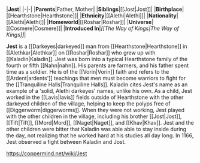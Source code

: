 |**Jest**|
|-|-|
|**Parents**|Father, Mother|
|**Siblings**|[[Jost\|Jost]]|
|**Birthplace**|[[Hearthstone\|Hearthstone]]|
|**Ethnicity**|[[Alethi\|Alethi]]|
|**Nationality**|[[Alethi\|Alethi]]|
|**Homeworld**|[[Roshar\|Roshar]]|
|**Universe**|[[Cosmere\|Cosmere]]|
|**Introduced In**|*[[The Way of Kings\|The Way of Kings]]*|

**Jest** is a [[Darkeyes\|darkeyed]] man from [[Hearthstone\|Hearthstone]] in [[Alethkar\|Alethkar]] on [[Roshar\|Roshar]] who grew up with [[Kaladin\|Kaladin]].
Jest was born into a typical Hearthstone family of the fourth or fifth [[Nahn\|nahn]]. His parents are farmers, and his father spent time as a soldier. He is of the [[Vorin\|Vorin]] faith and refers to the [[Ardent\|ardents']] teachings that men must become warriors to fight for the [[Tranquiline Halls\|Tranquiline Halls]]. Kaladin cites Jest's name as an example of a 'solid, Alethi darkeyes' names, unlike his own.
As a child, Jest worked in the [[Lavis\|lavis]] fields outside of Hearthstone with the other darkeyed children of the village, helping to keep the polyps free of [[Diggerworm\|diggerworms]]. When they were not working, Jest played with the other children in the village, including his brother [[Jost\|Jost]], [[Tift\|Tift]], [[Mord\|Mord]], [[Naget\|Naget]], and [[Khav\|Khav]]. Jest and the other children were bitter that Kaladin was able able to stay inside during the day, not realizing that he worked hard at his studies all day long.
In 1166, Jest observed a fight between Kaladin and Jost.



https://coppermind.net/wiki/Jest